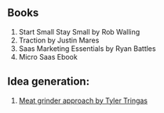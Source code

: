## Books
1. Start Small Stay Small by Rob Walling 
2. Traction by Justin Mares
3. Saas Marketing Essentials by Ryan Battles 
4. Micro Saas Ebook 

## Idea generation:
1. [Meat grinder approach by Tyler Tringas](https://tylertringas.com/business-ideas-meat-grinder/)

